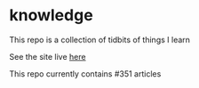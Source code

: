 # knowledge

This repo is a collection of tidbits of things I learn

See the site live [here](https://mark1626.github.io/knowledge/)

This repo currently contains #351 articles

